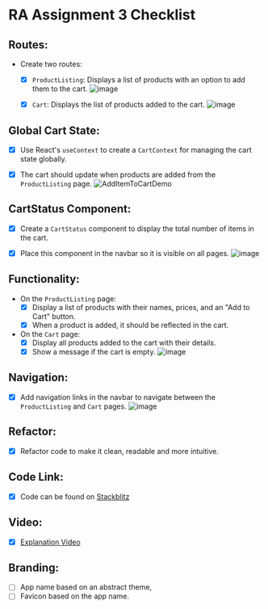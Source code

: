 # RA Assignment 3 Checklist
## Routes:
- Create two routes:
  - [x] `ProductListing`: Displays a list of products with an option to add them to the cart.
  ![image](https://github.com/user-attachments/assets/098d0030-318a-4829-8fb7-8b715426ac7f)

  - [x] `Cart`: Displays the list of products added to the cart.
  ![image](https://github.com/user-attachments/assets/26aaf1c9-0e2c-41c8-8384-48ef653903f5)


## Global Cart State:
- [x] Use React's `useContext` to create a `CartContext` for managing the cart state globally.
- [x] The cart should update when products are added from the `ProductListing` page.
![AddItemToCartDemo](https://github.com/user-attachments/assets/360c1829-912e-4b3d-bc1c-2fae219f1ece)


## CartStatus Component:
- [x] Create a `CartStatus` component to display the total number of items in the cart.
- [x] Place this component in the navbar so it is visible on all pages.
      ![image](https://github.com/user-attachments/assets/856fc1d7-b36b-4446-adb8-06e2a57ea863)


## Functionality:
- On the `ProductListing` page:
  - [x] Display a list of products with their names, prices, and an "Add to Cart" button.
  - [x] When a product is added, it should be reflected in the cart.
- On the `Cart` page:
  - [x] Display all products added to the cart with their details.
  - [x] Show a message if the cart is empty.
![image](https://github.com/user-attachments/assets/75654274-414e-47c3-95f8-ae3f29f38b08)

## Navigation:
- [x] Add navigation links in the navbar to navigate between the `ProductListing` and `Cart` pages.
![image](https://github.com/user-attachments/assets/99985d5d-5409-47ec-b294-672784bf138b)

## Refactor:
- [x] Refactor code to make it clean, readable and more intuitive.

## Code Link:
- [x] Code can be found on [Stackblitz](https://stackblitz.com/edit/ra-assignment3)

## Video:
 - [x] [Explanation Video](https://youtu.be/ckkXD43_feM)

## Branding:
- [ ] App name based on an abstract theme,
- [ ] Favicon based on the app name.
